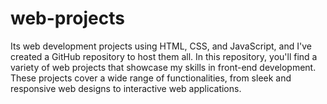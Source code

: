 # web-projects
Its web development projects using HTML, CSS, and JavaScript, and I've created a GitHub repository to host them all.  In this repository, you'll find a variety of web projects that showcase my skills in front-end development. These projects cover a wide range of functionalities, from sleek and responsive web designs to interactive web applications.
